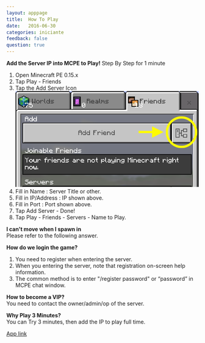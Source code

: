 ```yaml
---
layout: apppage
title:  How To Play
date:   2016-06-30
categories: iniciante
feedback: false
question: true
---
```

**Add the Server IP into MCPE to Play!**
Step By Step for 1 minute   
1. Open Minecraft PE 0.15.x  
2. Tap Play - Friends  
3. Tap the Add Server Icon
![screenshot](/assets/images/addserver.png)
4. Fill in Name : Server Title or other.  
5. Fill in IP/Address : IP shown above.  
6. Fill in Port : Port shown above.  
7. Tap Add Server - Done!  
8. Tap Play - Friends - Servers - Name to Play.  

**I can't move when I spawn in**  
Please refer to the following answer.

**How do we login the game?**  
1. You need to register when entering the server.  
2. When you entering the server, note that registration on-screen help information.  
3. The common method is to enter "/register password" or “password” in MCPE chat window.  

**How to become a VIP?**  
You need to contact the owner/admin/op of the server.

**Why Play 3 Minutes?**  
You can Try 3 minutes, then add the IP to play full time.

[App link](https://itunes.apple.com/app/id1144129231)

